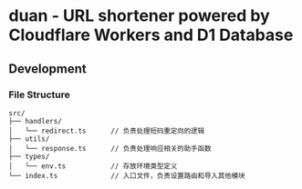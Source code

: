 # duan - URL shortener powered by Cloudflare Workers and D1 Database

## Development

### File Structure
```text
src/
├── handlers/
│   └── redirect.ts      // 负责处理短码重定向的逻辑
├── utils/
│   └── response.ts      // 负责处理响应相关的助手函数
├── types/
│   └── env.ts           // 存放环境类型定义
└── index.ts             // 入口文件，负责设置路由和导入其他模块
```